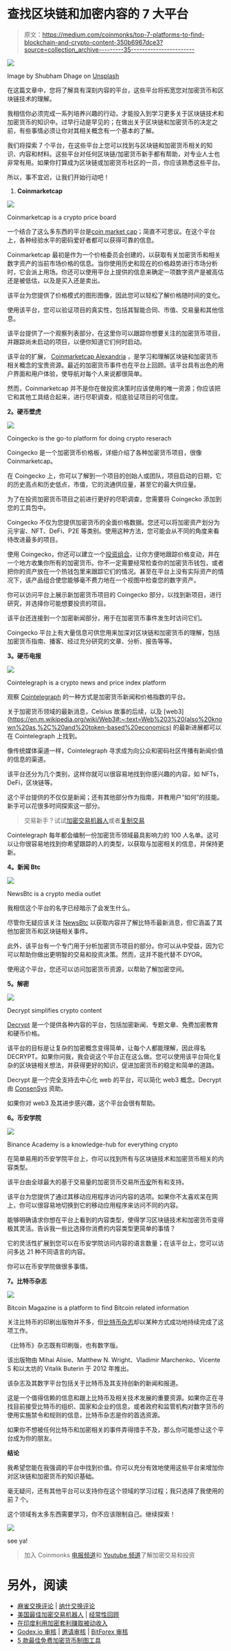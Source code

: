 # 查找区块链和加密内容的 7 大平台

> 原文：<https://medium.com/coinmonks/top-7-platforms-to-find-blockchain-and-crypto-content-350b6967dce3?source=collection_archive---------35----------------------->

![](img/04d089d824ccf48a8de5cdbe3207897d.png)

Image by Shubham Dhage on [Unsplash](http://unsplash.com)

在这篇文章中，您将了解具有深刻内容的平台，这些平台将拓宽您对加密货币和区块链技术的理解。

我相信你必须完成一系列培养兴趣的行动，才能投入到学习更多关于区块链技术和加密货币的知识中。过早行动是罕见的；在做出关于区块链和加密货币的决定之前，有些事情必须让你对其相关概念有一个基本的了解。

我们将探索 7 个平台，在这些平台上您可以找到与区块链和加密货币相关的知识、内容和材料。这些平台对任何区块链/加密货币新手都有帮助，对专业人士也非常有用。如果你打算成为区块链或加密货币社区的一员，你应该熟悉这些平台。

所以，事不宜迟，让我们开始行动吧！

1.  **Coinmarketcap**

![](img/ac48a241871ff3515b042df30e136880.png)

Coinmarketcap is a crypto price board

一个结合了这么多东西的平台是[coin market cap](https://coinmarketcap.com/)；简直不可思议。在这个平台上，各种经验水平的密码爱好者都可以获得可靠的信息。

Coinmarketcap 最初是作为一个价格委员会创建的，以获取有关加密货币和相关数字资产的当前市场价格的信息。当你使用历史和现在的价格趋势进行市场分析时，它会派上用场。你还可以使用平台上提供的信息来确定一项数字资产是被高估还是被低估，以及是买入还是卖出。

该平台为您提供了价格模式的图形图像，因此您可以轻松了解价格随时间的变化。

使用该平台，您可以验证项目的真实性，包括其智能合同、市值、交易量和其他信息。

该平台提供了一个观察列表部分，在这里你可以跟踪你想要关注的加密货币项目，并跟踪尚未启动的项目，以便你知道它们何时启动。

该平台的扩展， [Coinmarketcap Alexandria](https://coinmarketcap.com/alexandria) ，是学习和理解区块链和加密货币相关概念的宝贵资源。最近的加密货币事件也在平台上回顾。该平台具有出色的用户界面和用户体验，使导航对每个人来说都很简单。

然而，Coinmarketcap 并不是你在做投资决策时应该使用的唯一资源；你应该把它和其他工具结合起来，进行尽职调查，彻底验证项目的可信度。

**2。硬币壁虎**

![](img/4e31138894cb80dd9c0f83cffa0ce41a.png)

Coingecko is the go-to platform for doing crypto reserach

Coingecko 是一个加密货币价格板，详细介绍了各种加密货币项目，很像 Coinmarketcap。

在 Coingecko 上，你可以了解到一个项目的创始人或团队，项目启动的日期，它的历史高点和历史低点，市值，它的流通供应量，甚至它的最大供应量。

为了在投资加密货币项目之前进行更好的尽职调查，您需要将 Coingecko 添加到您的工具包中。

Coingecko 不仅为您提供加密货币的全面价格数据。您还可以将加密资产划分为元宇宙、NFT、DeFi、P2E 等类别。使用这种方法，您可能会从不同的角度来看待改进最多的项目。

使用 Coingecko，你还可以建立一个[投资组合](https://www.coingecko.com/en/portfolio)，让你方便地跟踪价格变动，并在一个地方收集你所有的加密货币。你不一定需要经常检查你的加密货币钱包，或者把你的资产放在一个热钱包里来跟踪它们的情况。甚至在平台上没有实际资产的情况下，该产品组合使您能够毫不费力地在一个视图中检查您的数字资产。

你可以访问平台上展示新加密货币项目的 Coingecko 部分，以找到新项目，进行研究，并选择你可能想要投资的项目。

该平台还连接到一个加密新闻部分，用于在加密货币事件发生时访问它们。

Coingecko 平台上有大量信息可供您用来加深对区块链和加密货币的理解，包括加密货币指南、播客、经过充分研究的文章、分析、报告等等。

**3。硬币电报**

![](img/fd584bd27076a346c6b94be59037d173.png)

Cointelegraph is a crypto news and price index platform

观察 [Cointelegraph](https://cointelegraph.com/amp) 的一种方式是加密货币新闻和价格指数的平台。

关于加密货币领域的最新消息，Celsius 故事的后续，以及 [web3](https://en.m.wikipedia.org/wiki/Web3#:~:text=Web%203%20(also%20known%20as,%2C%20and%20token-based%20economics) 的最新进展都可以在 Cointelegraph 上找到。

像传统媒体渠道一样，Cointelegraph 寻求成为向公众和密码社区传播有新闻价值的信息的渠道。

该平台还分为几个类别，这样你就可以很容易地找到你感兴趣的内容，如 NFTs，DeFi，区块链等。

这个平台提供的不仅仅是新闻；还有其他部分作为指南，并教用户“如何”的技能。新手可以花很多时间探索这一部分。

> 交易新手？试试[加密交易机器人](/coinmonks/crypto-trading-bot-c2ffce8acb2a)或者[复制交易](/coinmonks/top-10-crypto-copy-trading-platforms-for-beginners-d0c37c7d698c)

Cointelegraph 每年都会编制一份加密货币领域最具影响力的 100 人名单。这可以让你很容易地找到你希望跟踪的人的类型，以获取与加密相关的信息，并保持更新。

**4。新闻 Btc**

![](img/1c9004821570a4660d373d9890ac63fa.png)

NewsBtc is a crypto media outlet

我相信这个平台的名字已经暗示了会发生什么。

尽管你无疑应该关注 [NewsBtc](http://NewsBtc.com) 以获取内容并了解比特币最新消息，但它涵盖了其他加密货币和区块链相关事件。

此外，该平台有一个专门用于分析加密货币项目的部分。你可以从中受益，因为它可以帮助你做出更明智的交易和投资决策。然而，这并不能代替不 DYOR。

使用这个平台，您还可以访问加密货币资源，以帮助了解加密空间。

**5。解密**

![](img/61ab4ec339d4c1c5cae8c65ce5b54c19.png)

Decrypt simplifies crypto content

[Decrypt](http://Decrypt.co) 是一个提供各种内容的平台，包括加密新闻、专题文章、免费加密教育和硬币价格。

该平台的目标是让复杂的加密概念变得简单，让每个人都能理解，因此得名 DECRYPT。如果你问我，我会说这个平台正在这么做。您可以使用该平台简化复杂的区块链相关想法，并获得更好的知识，促进加密货币的稳定和简单的道路。

Decrypt 是一个完全支持去中心化 web 的平台，可以简化 web3 概念。Decrypt 由 [ConsenSys](https://consensys.net/) 资助。

如果你对 web3 及其进步感兴趣，这个平台会很有帮助。

**6。币安学院**

![](img/ee20a338f21d5015316cad04b9117375.png)

Binance Academy is a knowledge-hub for everything crypto

在简单易用的币安学院平台上，你可以找到所有与区块链技术和加密货币相关的内容类型。

该平台由全球最大的基于交易量的加密货币交易所[币安](https://www.binance.com/en)所有和支持。

该平台为您提供了通过其移动应用程序访问内容的选项。如果你不太喜欢呆在网上，你可以很容易地切换到它的移动应用程序来访问不同的内容。

能够明确请求你想在平台上看到的内容类型，使得学习区块链技术和加密货币变得极其灵活。告诉我一些比选择你消费的内容类型更简单的事情？

它的灵活性扩展到您可以在币安学院访问内容的语言数量；在该平台上，您可以访问多达 21 种不同语言的内容。

你可以在币安学院做很多事情。

**7。比特币杂志**

![](img/7036356f4c689b8230895e3ee1e4b834.png)

Bitcoin Magazine is a platform to find Bitcoin related information

关注比特币的印刷出版物并不多，但[比特币杂志](https://bitcoinmagazine.com/)却以某种方式成功地持续完成了这项工作。

《比特币》杂志既有印刷版，也有数字版。

该出版物由 Mihai Alisie、Matthew N. Wright、Vladimir Marchenko、Vicente S 和以太坊的 Vitalik Buterin 于 2012 年推出。

该杂志及其数字平台包括关于比特币及其支持创新的新闻和报道。

这是一个值得信赖的信息和跟上比特币及相关技术发展的重要资源。如果你正在寻找目前接受比特币的组织、国家和企业的信息，或者政府和监管机构对数字货币的使用实施禁令和规则的信息，比特币杂志是你的首选资源。

如果你不想被任何比特币和加密相关的事件弄得措手不及，那么你可能想让这个平台成为你的朋友。

**结论**

我希望您能在我强调的平台中找到价值。你可以充分有效地使用这些平台来增加你对区块链和加密货币的知识基础。

毫无疑问，还有其他平台可以支持你在这个领域的学习过程；我只选择了我使用的前 7 个。

这个领域有太多东西需要学习，你不应该限制自己。继续探索！

![](img/6434c4b548bd9539523b84ebf94b7d53.png)

see ya!

> 加入 Coinmonks [电报频道](https://t.me/coincodecap)和 [Youtube 频道](https://www.youtube.com/c/coinmonks/videos)了解加密交易和投资

# 另外，阅读

*   [麻雀交换评论](https://coincodecap.com/sparrow-exchange-review) | [纳什交换评论](https://coincodecap.com/nash-exchange-review)
*   [美国最佳加密交易机器人](https://coincodecap.com/crypto-trading-bots-in-the-us) | [经常性回顾](https://coincodecap.com/changelly-review)
*   [在印度利用加密套利赚取被动收入](https://coincodecap.com/crypto-arbitrage-in-india)
*   [Godex.io 审核](/coinmonks/godex-io-review-7366086519fb) | [邀请审核](/coinmonks/invity-review-70f3030c0502) | [BitForex 审核](https://coincodecap.com/bitforex-review)
*   [5 款最佳免费加密货币制图工具](https://coincodecap.com/crypto-charting-tools)